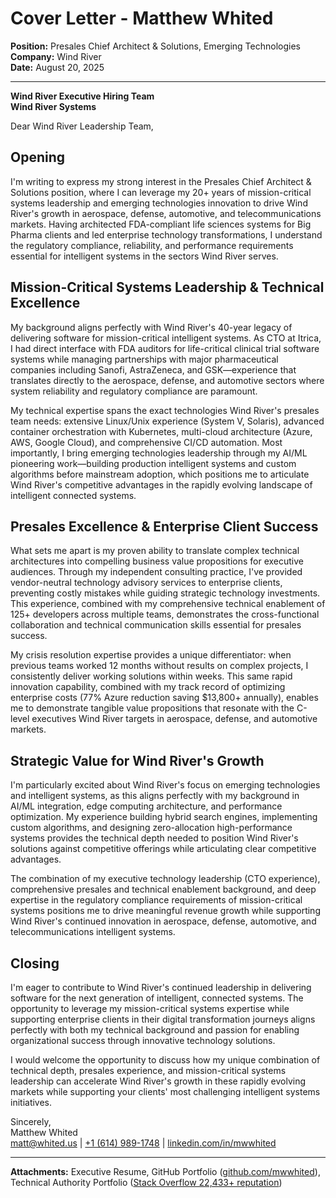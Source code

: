 # Cover Letter - Matthew Whited
**Position:** Presales Chief Architect & Solutions, Emerging Technologies  
**Company:** Wind River  
**Date:** August 20, 2025

---

**Wind River Executive Hiring Team**  
**Wind River Systems**  

Dear Wind River Leadership Team,

## Opening

I'm writing to express my strong interest in the Presales Chief Architect & Solutions position, where I can leverage my 20+ years of mission-critical systems leadership and emerging technologies innovation to drive Wind River's growth in aerospace, defense, automotive, and telecommunications markets. Having architected FDA-compliant life sciences systems for Big Pharma clients and led enterprise technology transformations, I understand the regulatory compliance, reliability, and performance requirements essential for intelligent systems in the sectors Wind River serves.

## Mission-Critical Systems Leadership & Technical Excellence

My background aligns perfectly with Wind River's 40-year legacy of delivering software for mission-critical intelligent systems. As CTO at Itrica, I had direct interface with FDA auditors for life-critical clinical trial software systems while managing partnerships with major pharmaceutical companies including Sanofi, AstraZeneca, and GSK—experience that translates directly to the aerospace, defense, and automotive sectors where system reliability and regulatory compliance are paramount.

My technical expertise spans the exact technologies Wind River's presales team needs: extensive Linux/Unix experience (System V, Solaris), advanced container orchestration with Kubernetes, multi-cloud architecture (Azure, AWS, Google Cloud), and comprehensive CI/CD automation. Most importantly, I bring emerging technologies leadership through my AI/ML pioneering work—building production intelligent systems and custom algorithms before mainstream adoption, which positions me to articulate Wind River's competitive advantages in the rapidly evolving landscape of intelligent connected systems.

## Presales Excellence & Enterprise Client Success

What sets me apart is my proven ability to translate complex technical architectures into compelling business value propositions for executive audiences. Through my independent consulting practice, I've provided vendor-neutral technology advisory services to enterprise clients, preventing costly mistakes while guiding strategic technology investments. This experience, combined with my comprehensive technical enablement of 125+ developers across multiple teams, demonstrates the cross-functional collaboration and technical communication skills essential for presales success.

My crisis resolution expertise provides a unique differentiator: when previous teams worked 12 months without results on complex projects, I consistently deliver working solutions within weeks. This same rapid innovation capability, combined with my track record of optimizing enterprise costs (77% Azure reduction saving $13,800+ annually), enables me to demonstrate tangible value propositions that resonate with the C-level executives Wind River targets in aerospace, defense, and automotive markets.

## Strategic Value for Wind River's Growth

I'm particularly excited about Wind River's focus on emerging technologies and intelligent systems, as this aligns perfectly with my background in AI/ML integration, edge computing architecture, and performance optimization. My experience building hybrid search engines, implementing custom algorithms, and designing zero-allocation high-performance systems provides the technical depth needed to position Wind River's solutions against competitive offerings while articulating clear competitive advantages.

The combination of my executive technology leadership (CTO experience), comprehensive presales and technical enablement background, and deep expertise in the regulatory compliance requirements of mission-critical systems positions me to drive meaningful revenue growth while supporting Wind River's continued innovation in aerospace, defense, automotive, and telecommunications intelligent systems.

## Closing

I'm eager to contribute to Wind River's continued leadership in delivering software for the next generation of intelligent, connected systems. The opportunity to leverage my mission-critical systems expertise while supporting enterprise clients in their digital transformation journeys aligns perfectly with both my technical background and passion for enabling organizational success through innovative technology solutions.

I would welcome the opportunity to discuss how my unique combination of technical depth, presales experience, and mission-critical systems leadership can accelerate Wind River's growth in these rapidly evolving markets while supporting your clients' most challenging intelligent systems initiatives.

Sincerely,  
Matthew Whited  
[matt@whited.us](mailto:matt@whited.us) | [+1 (614) 989-1748](tel:+16149891748) | [linkedin.com/in/mwwhited](https://www.linkedin.com/in/mwwhited/)

---

**Attachments:** Executive Resume, GitHub Portfolio ([github.com/mwwhited](https://github.com/mwwhited)), Technical Authority Portfolio ([Stack Overflow 22,433+ reputation](http://stackoverflow.com/users/89586/matthew-whited))